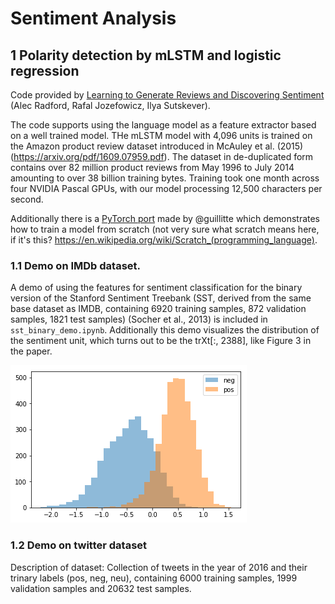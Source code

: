 # Sentiment Analysis

## 1 Polarity detection by mLSTM and logistic regression

Code provided by [Learning to Generate Reviews and Discovering Sentiment](https://arxiv.org/abs/1704.01444) (Alec Radford, Rafal Jozefowicz, Ilya Sutskever).

The code supports using the language model as a feature extractor based on a well trained model. THe mLSTM model with 4,096 units is trained on the Amazon product review dataset introduced in McAuley et al. (2015) (https://arxiv.org/pdf/1609.07959.pdf). The dataset in de-duplicated form contains over 82 million product reviews from May 1996 to July 2014 amounting to over 38 billion training bytes. Training took one month across four NVIDIA Pascal GPUs, with our model processing 12,500 characters per second.

Additionally there is a [PyTorch port](https://github.com/guillitte/pytorch-sentiment-neuron) made by @guillitte which demonstrates how to train a model from scratch (not very sure what scratch means here, if it's this? https://en.wikipedia.org/wiki/Scratch_(programming_language).

### 1.1 Demo on IMDb dataset.
A demo of using the features for sentiment classification for the binary version of the Stanford Sentiment Treebank (SST, derived from the same base dataset as IMDB, containing 6920 training samples, 872 validation samples, 1821 test samples) (Socher et al., 2013) is included in `sst_binary_demo.ipynb`. Additionally this demo visualizes the distribution of the sentiment unit, which turns out to be the trXt[:, 2388], like Figure 3 in the paper.

![Sentiment Unit Visualization](/data/sst_binary_sentiment_unit_vis.png)

### 1.2 Demo on twitter dataset
Description of dataset: Collection of tweets in the year of 2016 and their trinary labels (pos, neg, neu), containing 6000 training samples, 1999 validation samples and 20632 test samples.



